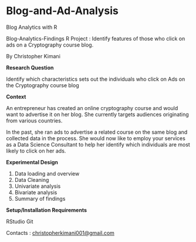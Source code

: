 # Blog-and-Ad-Analysis
Blog Analytics with R

Blog-Analytics-Findings
R Project : Identify features of those who click on ads on a Cryptography course blog.

By Christopher Kimani

**Research Question**

Identify which characteristics sets out the individuals who click on Ads on the Cryptography course blog

**Context**

An entrepreneur has created an online cryptography course and would want to advertise it on her blog. She currently targets audiences originating from various countries.

In the past, she ran ads to advertise a related course on the same blog and collected data in the process. She would now like to employ your services as a Data Science Consultant to help her identify which individuals are most likely to click on her ads.

**Experimental Design**

1. Data loading and overview
2. Data Cleaning
3. Univariate analysis
4. Bivariate analysis
5. Summary of findings


**Setup/Installation Requirements**

RStudio
Git

Contacts : christopherkimani001@gmail.com
